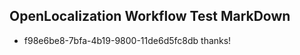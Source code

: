 ## OpenLocalization Workflow Test MarkDown
* f98e6be8-7bfa-4b19-9800-11de6d5fc8db thanks!

<!--HONumber=Aug16_HO3-->


